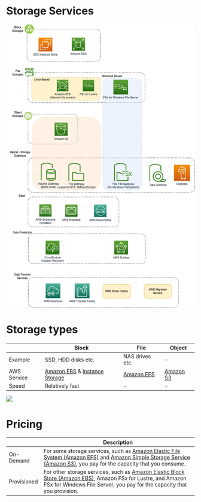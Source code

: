 # Storage Services

![](assets/AWS-Storage-Services.png)

# Storage types

|             | Block                                                                                                          | File                                        | Object                          |
|-------------|----------------------------------------------------------------------------------------------------------------|---------------------------------------------|---------------------------------|
| Example     | SSD, HDD disks etc.                                                                                            | NAS drives etc.                             | -                               |
| AWS Service | [Amazon EBS](1_BlockStorageTypes/AmazonEBS.md) & [Instance Storage](1_BlockStorageTypes/AmazonEC2InstanceStore.md) | [Amazon EFS](2_FileStorageTypes/AmazonEFS.md) | [Amazon S3](3_ObjectStorageS3/Readme.md) |
| Speed       | Relatively fast                                                                                                | -                                           | -                               |

![](https://learn.g2.com/hubfs/Object%20storage%20vs.%20block%20storage%20vs.%20file%20storage%20(1).png)

# Pricing

|             | Description                                                                                                                                                                                                                 |
|-------------|-----------------------------------------------------------------------------------------------------------------------------------------------------------------------------------------------------------------------------|
| On-Demand   | For some storage services, such as [Amazon Elastic File System (Amazon EFS)](2_FileStorageTypes/AmazonEFS.md) and [Amazon Simple Storage Service (Amazon S3)](3_ObjectStorageS3/Readme.md), you pay for the capacity that you consume. |
| Provisioned | For other storage services, such as [Amazon Elastic Block Store (Amazon EBS)](1_BlockStorageTypes/AmazonEBS.md), Amazon FSx for Lustre, and Amazon FSx for Windows File Server, you pay for the capacity that you provision.  |
